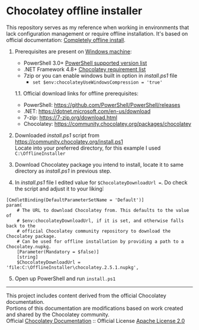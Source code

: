 # Chocolatey offline installer
This repository serves as my reference when working in environments that lack configuration management or require offline installation. It's based on official documentation: [Completely offline install](https://docs.chocolatey.org/en-us/choco/setup/#completely-offline-install).


1. Prerequisites are present on [Windows machine](https://docs.chocolatey.org/en-us/chocolatey-components-dependencies-and-support-lifecycle/#supported-windows-versions):
   - PowerShell 3.0+ [PowerShell supported version list](https://docs.chocolatey.org/en-us/chocolatey-components-dependencies-and-support-lifecycle/#supported-powershell-versions)
   - .NET Framework 4.8+ [Chocolatey requirement list](https://docs.chocolatey.org/en-us/choco/setup/#chocolatey-cli-v20)
   - 7zip or you can enable windows built in option in _install.ps1_ file
     - `set $env:chocolateyUseWindowsCompression = 'true'` <br>

   1.1. Official download links for offline prerequisites:
     - PowerShell: https://github.com/PowerShell/PowerShell/releases
     - .NET: https://dotnet.microsoft.com/en-us/download
     - 7-zip: https://7-zip.org/download.html
     - Chocolatey: https://community.chocolatey.org/packages/chocolatey
  
2. Downloaded _install.ps1_ script from https://community.chocolatey.org/install.ps1 <br> Locate into your preferred directory, for this example I used `C:\OfflineInstaller`
3. Download Chocolatey package you intend to install, locate it to same directory as _install.ps1_ in previous step.
4. In _install.ps1_ file I edited value for `$ChocolateyDownloadUrl =`. Do check the script and adjust it to your liking❕
```
[CmdletBinding(DefaultParameterSetName = 'Default')]
param(
    # The URL to download Chocolatey from. This defaults to the value of
    # $env:chocolateyDownloadUrl, if it is set, and otherwise falls back to the
    # official Chocolatey community repository to download the Chocolatey package.
    # Can be used for offline installation by providing a path to a Chocolatey.nupkg.
    [Parameter(Mandatory = $false)]
    [string]
    $ChocolateyDownloadUrl = 'file:C:\OfflineInstaller\chocolatey.2.5.1.nupkg',
```
5. Open up PowerShell and run `install.ps1`

----
This project includes content derived from the official Chocolatey documentation.<br>
Portions of this documentation are modifications based on work created and shared by the Chocolatey community.<br>
Official [Chocolatey Documentation](https://docs.chocolatey.org/) :: Official License [Apache License 2.0](https://github.com/chocolatey/docs?tab=Apache-2.0-1-ov-file#readme) <br>
